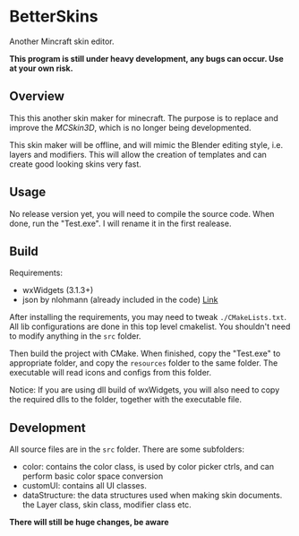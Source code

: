 # BetterSkins
Another Mincraft skin editor.

**This program is still under heavy development, any bugs can occur. Use at your own risk.**

## Overview
This this another skin maker for minecraft. The purpose is to replace and improve the _MCSkin3D_, which is no longer being developmented.

This skin maker will be offline, and will mimic the Blender editing style, i.e. layers and modifiers. This will allow the creation of templates and can create good looking skins very fast.

## Usage
No release version yet, you will need to compile the source code. When done, run the "Test.exe". I will rename it in the first realease.

## Build
Requirements:
- wxWidgets (3.1.3+)
- json by nlohmann (already included in the code) [Link](https://github.com/nlohmann/json)

After installing the requirements, you may need to tweak `./CMakeLists.txt`. All lib configurations are done in this top level cmakelist. You shouldn't need to modify anything in the `src` folder.

Then build the project with CMake. When finished, copy the "Test.exe" to appropriate folder, and copy the `resources` folder to the same folder. The executable will read icons and configs from this folder.

Notice: If you are using dll build of wxWidgets, you will also need to copy the required dlls to the folder, together with the executable file.

## Development
All source files are in the `src` folder. There are some subfolders:
- color: contains the color class, is used by color picker ctrls, and can perform basic color space conversion
- customUI: contains all UI classes.
- dataStructure: the data structures used when making skin documents. the Layer class, skin class, modifier class etc.

**There will still be huge changes, be aware**
